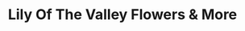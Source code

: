 ---
title: "Lily Of The Valley Flowers & More"
url: /gilbert/lily-of-the-valley-flowers-and-more/
shop: florist
---